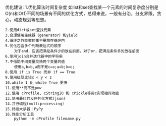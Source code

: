 优化建议:
	1.优化算法时间复杂度
		如list和set查找某一个元素的时间复杂度分别是O(n)和O(1)不同的场景有不同的优化方式，总得来说，一般有分治，分支界限，贪心，动态规划等思想。

	2.使用dict或set查找元素
	3.合理使用生成器（generator）和yield
	4.循环之外能做的事不要放在循环内
	5.优化包含多个判断表达式的顺序
		对于and，应该把满足条件少的放在前面，对于or，把满足条件多的放在前面
	6.使用join合并迭代器中的字符串
	7.不借助中间变量交换两个变量的值
		使用a,b=b,a而不是c=a;a=b;b=c;
	8.使用 if is True 而非 if == True
	9.使用级联比较x < y < z
	10.while 1 比 while True 更快
	11.使用**而不是pow
	12.使用 cProfile, cStringIO 和 cPickle等用c实现相同功能
	13.使用最佳的反序列化方式(json)
	14.并行编程(multiprocessing)
	15.终级大杀器：PyPy
	16.性能分析工具
		python -m cProfile filename.py



